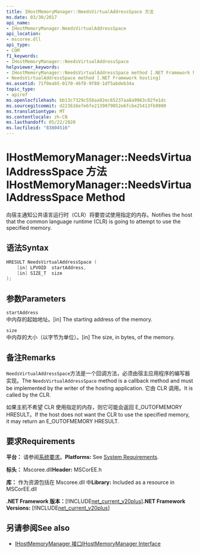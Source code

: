 ```yaml
---
title: IHostMemoryManager::NeedsVirtualAddressSpace 方法
ms.date: 03/30/2017
api_name:
- IHostMemoryManager.NeedsVirtualAddressSpace
api_location:
- mscoree.dll
api_type:
- COM
f1_keywords:
- IHostMemoryManager::NeedsVirtualAddressSpace
helpviewer_keywords:
- IHostMemoryManager::NeedsVirtualAddressSpace method [.NET Framework hosting]
- NeedsVirtualAddressSpace method [.NET Framework hosting]
ms.assetid: 71f0eab5-0170-46f8-9f88-1df5abdeb34a
topic_type:
- apiref
ms.openlocfilehash: bb13c7329c558aa92ec65237aa8a9963c82fe1dc
ms.sourcegitcommit: d223616e7e6fe2139079052e6fcbe25413fb9900
ms.translationtype: MT
ms.contentlocale: zh-CN
ms.lasthandoff: 05/22/2020
ms.locfileid: "83804516"
---
```

# <a name="ihostmemorymanagerneedsvirtualaddressspace-method"></a><span data-ttu-id="f45ff-102">IHostMemoryManager::NeedsVirtualAddressSpace 方法</span><span class="sxs-lookup"><span data-stu-id="f45ff-102">IHostMemoryManager::NeedsVirtualAddressSpace Method</span></span>
<span data-ttu-id="f45ff-103">向宿主通知公共语言运行时（CLR）将要尝试使用指定的内存。</span><span class="sxs-lookup"><span data-stu-id="f45ff-103">Notifies the host that the common language runtime (CLR) is going to attempt to use the specified memory.</span></span>  
  
## <a name="syntax"></a><span data-ttu-id="f45ff-104">语法</span><span class="sxs-lookup"><span data-stu-id="f45ff-104">Syntax</span></span>  
  
```cpp  
HRESULT NeedsVirtualAddressSpace (  
    [in] LPVOID  startAddress,  
    [in] SIZE_T  size  
);  
```  
  
## <a name="parameters"></a><span data-ttu-id="f45ff-105">参数</span><span class="sxs-lookup"><span data-stu-id="f45ff-105">Parameters</span></span>  
 `startAddress`  
 <span data-ttu-id="f45ff-106">中内存的起始地址。</span><span class="sxs-lookup"><span data-stu-id="f45ff-106">[in] The starting address of the memory.</span></span>  
  
 `size`  
 <span data-ttu-id="f45ff-107">中内存的大小（以字节为单位）。</span><span class="sxs-lookup"><span data-stu-id="f45ff-107">[in] The size, in bytes, of the memory.</span></span>  
  
## <a name="remarks"></a><span data-ttu-id="f45ff-108">备注</span><span class="sxs-lookup"><span data-stu-id="f45ff-108">Remarks</span></span>  
 <span data-ttu-id="f45ff-109">`NeedsVirtualAddressSpace`方法是一个回调方法，必须由宿主应用程序的编写器实现。</span><span class="sxs-lookup"><span data-stu-id="f45ff-109">The `NeedsVirtualAddressSpace` method is a callback method and must be implemented by the writer of the hosting application.</span></span> <span data-ttu-id="f45ff-110">它由 CLR 调用。</span><span class="sxs-lookup"><span data-stu-id="f45ff-110">It is called by the CLR.</span></span>  
  
 <span data-ttu-id="f45ff-111">如果主机不希望 CLR 使用指定的内存，则它可能会返回 E_OUTOFMEMORY HRESULT。</span><span class="sxs-lookup"><span data-stu-id="f45ff-111">If the host does not want the CLR to use the specified memory, it may return an E_OUTOFMEMORY HRESULT.</span></span>  
  
## <a name="requirements"></a><span data-ttu-id="f45ff-112">要求</span><span class="sxs-lookup"><span data-stu-id="f45ff-112">Requirements</span></span>  
 <span data-ttu-id="f45ff-113">**平台：** 请参阅[系统要求](../../get-started/system-requirements.md)。</span><span class="sxs-lookup"><span data-stu-id="f45ff-113">**Platforms:** See [System Requirements](../../get-started/system-requirements.md).</span></span>  
  
 <span data-ttu-id="f45ff-114">**标头：** Mscoree.dll</span><span class="sxs-lookup"><span data-stu-id="f45ff-114">**Header:** MSCorEE.h</span></span>  
  
 <span data-ttu-id="f45ff-115">**库：** 作为资源包括在 Mscoree.dll 中</span><span class="sxs-lookup"><span data-stu-id="f45ff-115">**Library:** Included as a resource in MSCorEE.dll</span></span>  
  
 <span data-ttu-id="f45ff-116">**.NET Framework 版本：**[!INCLUDE[net_current_v20plus](../../../../includes/net-current-v20plus-md.md)]</span><span class="sxs-lookup"><span data-stu-id="f45ff-116">**.NET Framework Versions:** [!INCLUDE[net_current_v20plus](../../../../includes/net-current-v20plus-md.md)]</span></span>  
  
## <a name="see-also"></a><span data-ttu-id="f45ff-117">另请参阅</span><span class="sxs-lookup"><span data-stu-id="f45ff-117">See also</span></span>

- [<span data-ttu-id="f45ff-118">IHostMemoryManager 接口</span><span class="sxs-lookup"><span data-stu-id="f45ff-118">IHostMemoryManager Interface</span></span>](ihostmemorymanager-interface.md)
